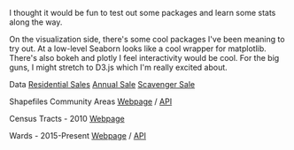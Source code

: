 I thought it would be fun to test out some packages and learn some stats along the way.

On the visualization side, there's some cool packages I've been meaning to try out. At a low-level Seaborn looks like a cool wrapper for matplotlib. There's also bokeh and plotly I feel interactivity would be cool. For the big guns, I might stretch to D3.js which I'm really excited about.

Data
[Residential Sales](https://datacatalog.cookcountyil.gov/Property-Taxation/Cook-County-Assessor-s-Residential-Sales-Data/5pge-nu6u)
[Annual Sale](https://datacatalog.cookcountyil.gov/Property-Taxation/Treasurer-Annual-Tax-Sale/55ju-2fs9)
[Scavenger Sale](https://datacatalog.cookcountyil.gov/Property-Taxation/Treasurer-Scavenger-Tax-Sale/ydgz-vkrp)


Shapefiles
Community Areas [Webpage](https://data.cityofchicago.org/Facilities-Geographic-Boundaries/Boundaries-Community-Areas-current-/cauq-8yn6) / [API](https://data.cityofchicago.org/api/geospatial/cauq-8yn6?method=export&format=Shapefile)

Census Tracts - 2010 [Webpage](https://data.cityofchicago.org/Facilities-Geographic-Boundaries/Boundaries-Census-Tracts-2010/5jrd-6zik)

Wards - 2015-Present [Webpage](https://data.cityofchicago.org/Facilities-Geographic-Boundaries/Boundaries-Wards-2015-/sp34-6z76) / [API](https://data.cityofchicago.org/api/geospatial/sp34-6z76?method=export&format=Shapefile)
